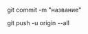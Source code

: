 [comment]: <> (## fgyvfg)

[comment]: <> (### gfyhjuhjhj)

[comment]: <> (~~fghfghfghfgh~~)
git commit -m "название"

git push -u origin --all 
